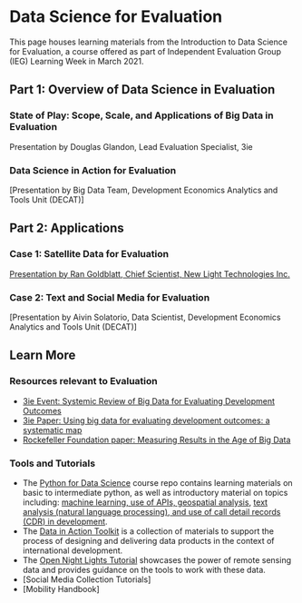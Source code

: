 # Data Science for Evaluation

This page houses learning materials from the Introduction to Data Science for Evaluation, a course offered as part of Independent Evaluation Group (IEG) Learning Week in March 2021.


## Part 1: Overview of Data Science in Evaluation

### State of Play: Scope, Scale, and Applications of Big Data in Evaluation
Presentation by Douglas Glandon, Lead Evaluation Specialist, 3ie 

### Data Science in Action for Evaluation 
[Presentation by Big Data Team, Development Economics Analytics and Tools Unit (DECAT)]


## Part 2: Applications

### Case 1: Satellite Data for Evaluation
[Presentation by Ran Goldblatt, Chief Scientist, New Light Technologies Inc.](https://github.com/worldbank/Data_Science_for_Evaluation/raw/gh-pages/docs/downloads/ran_goldblatt.pdf)

### Case 2: Text and Social Media for Evaluation
[Presentation by Aivin Solatorio, Data Scientist, Development Economics Analytics and Tools Unit (DECAT)]


## Learn More

### Resources relevant to Evaluation
- [3ie Event: Systemic Review of Big Data for Evaluating Development Outcomes](https://www.youtube.com/watch?v=QeocY5OqwBI)
- [3ie Paper: Using big data for evaluating development outcomes:
 a systematic map](https://github.com/worldbank/Data_Science_for_Evaluation/raw/gh-pages/docs/downloads/3ie_paper.docx)
- [Rockefeller Foundation paper: Measuring Results in the Age of Big Data](https://www.rockefellerfoundation.org/wp-content/uploads/Measuring-results-and-impact-in-the-age-of-big-data-by-York-and-Bamberger-March-2020.pdf)

### Tools and Tutorials
- The [Python for Data Science](https://github.com/worldbank/Python-for-Data-Science) course repo contains learning materials on basic to intermediate python, as well as introductory material on topics including: [machine learning, use of APIs, geospatial analysis](https://github.com/worldbank/Python-for-Data-Science/tree/master/July_2019_Poverty_GP/day_3), [text analysis (natural language processing), and use of call detail records (CDR) in development](https://github.com/worldbank/Python-for-Data-Science/tree/master/July_2019_Poverty_GP/day_4). 
- The [Data in Action Toolkit](https://worldbank.github.io/Data-in-Action) is a collection of materials to support the process of designing and delivering data products in the context of international development. 
- The [Open Night Lights Tutorial](https://worldbank.github.io/OpenNightLights/welcome.html) showcases the power of remote sensing data and provides guidance on the tools to work with these data.
- [Social Media Collection Tutorials]
- [Mobility Handbook]
